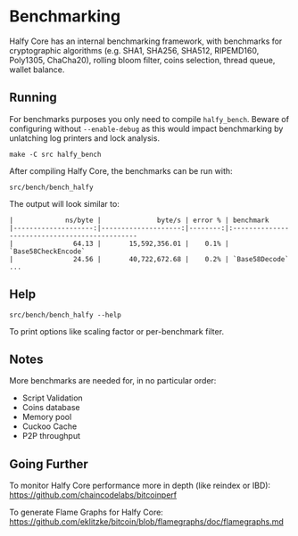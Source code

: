 Benchmarking
============

Halfy Core has an internal benchmarking framework, with benchmarks
for cryptographic algorithms (e.g. SHA1, SHA256, SHA512, RIPEMD160, Poly1305, ChaCha20), rolling bloom filter, coins selection,
thread queue, wallet balance.

Running
---------------------

For benchmarks purposes you only need to compile `halfy_bench`. Beware of configuring without `--enable-debug` as this would impact
benchmarking by unlatching log printers and lock analysis.

    make -C src halfy_bench

After compiling Halfy Core, the benchmarks can be run with:

    src/bench/bench_halfy

The output will look similar to:
```
|             ns/byte |              byte/s | error % | benchmark
|--------------------:|--------------------:|--------:|:----------------------------------------------
|               64.13 |       15,592,356.01 |    0.1% | `Base58CheckEncode`
|               24.56 |       40,722,672.68 |    0.2% | `Base58Decode`
...
```

Help
---------------------

    src/bench/bench_halfy --help

To print options like scaling factor or per-benchmark filter.

Notes
---------------------
More benchmarks are needed for, in no particular order:
- Script Validation
- Coins database
- Memory pool
- Cuckoo Cache
- P2P throughput

Going Further
--------------------

To monitor Halfy Core performance more in depth (like reindex or IBD): https://github.com/chaincodelabs/bitcoinperf

To generate Flame Graphs for Halfy Core: https://github.com/eklitzke/bitcoin/blob/flamegraphs/doc/flamegraphs.md
